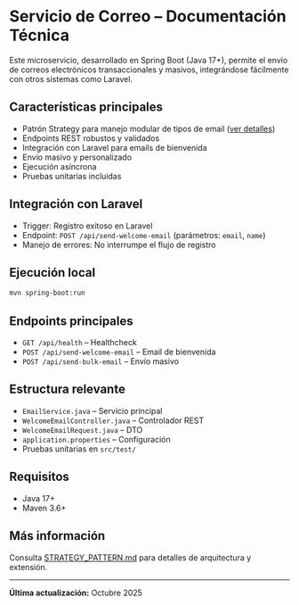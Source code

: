 # Servicio de Correo – Documentación Técnica

Este microservicio, desarrollado en Spring Boot (Java 17+), permite el envío de correos electrónicos transaccionales y masivos, integrándose fácilmente con otros sistemas como Laravel.

## Características principales

- Patrón Strategy para manejo modular de tipos de email ([ver detalles](STRATEGY_PATTERN.md))
- Endpoints REST robustos y validados
- Integración con Laravel para emails de bienvenida
- Envío masivo y personalizado
- Ejecución asíncrona
- Pruebas unitarias incluidas

## Integración con Laravel

- Trigger: Registro exitoso en Laravel
- Endpoint: `POST /api/send-welcome-email` (parámetros: `email`, `name`)
- Manejo de errores: No interrumpe el flujo de registro

## Ejecución local

```bash
mvn spring-boot:run
```

## Endpoints principales

- `GET /api/health` – Healthcheck
- `POST /api/send-welcome-email` – Email de bienvenida
- `POST /api/send-bulk-email` – Envío masivo

## Estructura relevante

- `EmailService.java` – Servicio principal
- `WelcomeEmailController.java` – Controlador REST
- `WelcomeEmailRequest.java` – DTO
- `application.properties` – Configuración
- Pruebas unitarias en `src/test/`

## Requisitos

- Java 17+
- Maven 3.6+

## Más información

Consulta [STRATEGY_PATTERN.md](STRATEGY_PATTERN.md) para detalles de arquitectura y extensión.

---
**Última actualización:** Octubre 2025